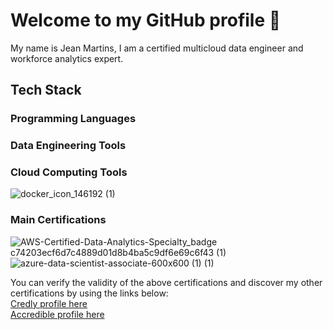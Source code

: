 # Welcome to my GitHub profile 👋

My name is Jean Martins, I am a certified multicloud data engineer and workforce analytics expert.

## Tech Stack

### Programming Languages



### Data Engineering Tools



### Cloud Computing Tools

![docker_icon_146192 (1)](https://github.com/martins-jean/martins-jean/assets/118685801/5de0d131-8123-4948-9806-922536a88a2a)


### Main Certifications

![AWS-Certified-Data-Analytics-Specialty_badge c74203ecf6d7c4889d01d8b4ba5c9df6e69c6f43 (1)](https://github.com/martins-jean/martins-jean/assets/118685801/b19d9f5a-1572-4ea3-8261-996bf9c1ae2f)
![azure-data-scientist-associate-600x600 (1) (1)](https://github.com/martins-jean/martins-jean/assets/118685801/7df3e0a8-d490-4ef6-9579-4e9d23e435aa)




You can verify the validity of the above certifications and discover my other certifications by using the links below: <br>
<a href="https://www.credly.com/users/jean-martins.ai">Credly profile here</a> <br>
<a href="https://www.credential.net/profile/2023dataengineer/wallet#gs.4zazkd">Accredible profile here</a>












